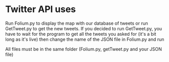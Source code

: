 # Twitter API uses

Run Folium.py to display the map with our database of tweets or run GetTweet.py to get the new tweets. If you decided to run GetTweet.py, you have to wait for the program to get all the tweets you asked for (it's a bit long as it's live) then change the name of the JSON file in Folium.py and run

All files must be in the same folder (Folium.py, getTweet.py and your JSON file)
